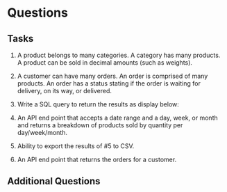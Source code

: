 # Questions

## Tasks

1. A product belongs to many categories. A category has many products. A product can be sold in decimal amounts (such as weights).

2. A customer can have many orders. An order is comprised of many products. An order has a status stating if the order is waiting for delivery, on its way, or delivered.

3. Write a SQL query to return the results as display below:

4. An API end point that accepts a date range and a day, week, or month and returns a breakdown of products sold by quantity per day/week/month.

5. Ability to export the results of #5 to CSV.

6. An API end point that returns the orders for a customer.

## Additional Questions
